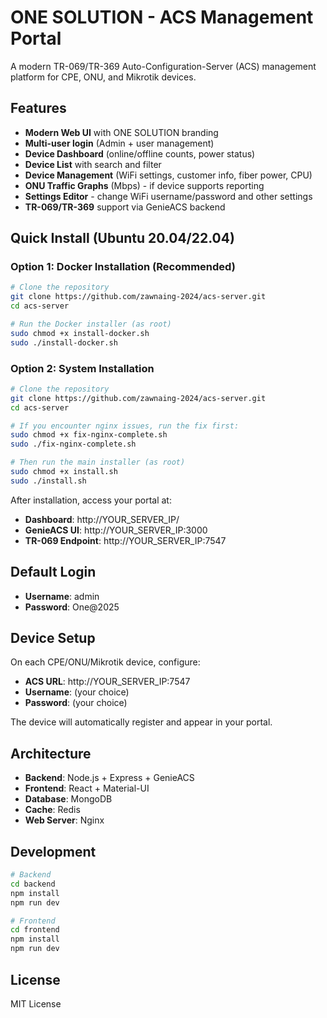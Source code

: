 # ONE SOLUTION - ACS Management Portal

A modern TR-069/TR-369 Auto-Configuration-Server (ACS) management platform for CPE, ONU, and Mikrotik devices.

## Features

- **Modern Web UI** with ONE SOLUTION branding
- **Multi-user login** (Admin + user management)
- **Device Dashboard** (online/offline counts, power status)
- **Device List** with search and filter
- **Device Management** (WiFi settings, customer info, fiber power, CPU)
- **ONU Traffic Graphs** (Mbps) - if device supports reporting
- **Settings Editor** - change WiFi username/password and other settings
- **TR-069/TR-369** support via GenieACS backend

## Quick Install (Ubuntu 20.04/22.04)

### Option 1: Docker Installation (Recommended)
```bash
# Clone the repository
git clone https://github.com/zawnaing-2024/acs-server.git
cd acs-server

# Run the Docker installer (as root)
sudo chmod +x install-docker.sh
sudo ./install-docker.sh
```

### Option 2: System Installation
```bash
# Clone the repository
git clone https://github.com/zawnaing-2024/acs-server.git
cd acs-server

# If you encounter nginx issues, run the fix first:
sudo chmod +x fix-nginx-complete.sh
sudo ./fix-nginx-complete.sh

# Then run the main installer (as root)
sudo chmod +x install.sh
sudo ./install.sh
```

After installation, access your portal at:
- **Dashboard**: http://YOUR_SERVER_IP/
- **GenieACS UI**: http://YOUR_SERVER_IP:3000
- **TR-069 Endpoint**: http://YOUR_SERVER_IP:7547

## Default Login

- **Username**: admin
- **Password**: One@2025

## Device Setup

On each CPE/ONU/Mikrotik device, configure:
- **ACS URL**: http://YOUR_SERVER_IP:7547
- **Username**: (your choice)
- **Password**: (your choice)

The device will automatically register and appear in your portal.

## Architecture

- **Backend**: Node.js + Express + GenieACS
- **Frontend**: React + Material-UI
- **Database**: MongoDB
- **Cache**: Redis
- **Web Server**: Nginx

## Development

```bash
# Backend
cd backend
npm install
npm run dev

# Frontend
cd frontend
npm install
npm run dev
```

## License

MIT License 